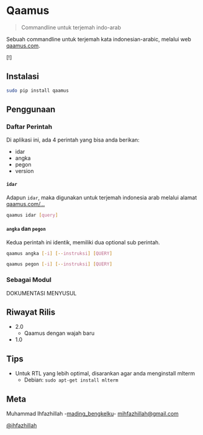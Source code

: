 # Qaamus
> Commandline untuk terjemah indo-arab

Sebuah commandline untuk terjemah kata indonesian-arabic, melalui web [qaamus.com](http://qaamus.com).

[!][](screenshot/utama.png)

## Instalasi

```sh
sudo pip install qaamus
```

## Penggunaan
### Daftar Perintah
Di aplikasi ini, ada 4 perintah yang bisa anda berikan:
* idar
* angka
* pegon
* version

#### `idar`
Adapun `idar`, maka digunakan untuk terjemah indonesia arab melalui alamat [qaamus.com/...]()
```sh
qaamus idar [query]
```

#### `angka` dan `pegon`
Kedua perintah ini identik, memiliki dua optional sub perintah.
```sh
qaamus angka [-i] [--instruksi] [QUERY]
```
```sh
qaamus pegon [-i] [--instruksi] [QUERY]
```

### Sebagai Modul
DOKUMENTASI MENYUSUL

## Riwayat Rilis
* 2.0 
   * Qaamus dengan wajah baru
* 1.0

## Tips
* Untuk RTL yang lebih optimal, disarankan agar anda menginstall mlterm 
  * Debian: `sudo apt-get install mlterm`
## Meta
Muhammad Ihfazhillah -[mading_bengkelku](http://www.facebook.com/madingbengkelku)- [mihfazhillah@gmail.com](mihfazhillah@gmail.com)

[@ihfazhillah](http://github.com/ihfazhillah)
